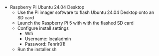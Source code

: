 - Raspberry Pi Ubuntu 24.04 Desktop
    - Use the Pi imager software to flash Ubuntu 24.04 Desktop onto an SD card
    - Launch the Raspberry Pi 5 with with the flashed SD card
    - Configure install settings  
        - Wifi 
        - Username: localadmin
        - Password: Fenrir01!
    - Run the installer.sh
